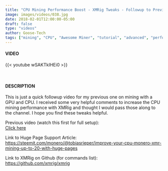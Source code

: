 ```yaml
---
title: "CPU Mining Performance Boost - XMRig Tweaks - Followup to Previous Video"
image: images/videos/038.jpg
date: 2018-02-01T12:00:00-05:00
draft: false
type: "videos"
author: Goose-Tech
tags: ["mining", "CPU", "Awesome Miner", "tutorial", "advanced", "performance"]
---
```


#### VIDEO

{{< youtube wSAKTkIHEi0 >}}

&nbsp;

#### DESCRIPTION

This is just a quick followup video for my previous one on mining with a GPU and CPU.  I received some very helpful comments to increase the CPU mining performance with XMRig and thought I would pass those along to the channel.  I hope you find these tweaks helpful.

Previous video (watch this first for full setup):  
[Click here](/videos/crypto-mining-with-gpu-cpu-tutorial/)

Link to Huge Page Support Article:  
https://steemit.com/monero/@tobiasrieper/improve-your-cpu-monero-xmr-mining-up-to-20-with-huge-pages

Link to XMRig on Github (for commands list):  
https://github.com/xmrig/xmrig